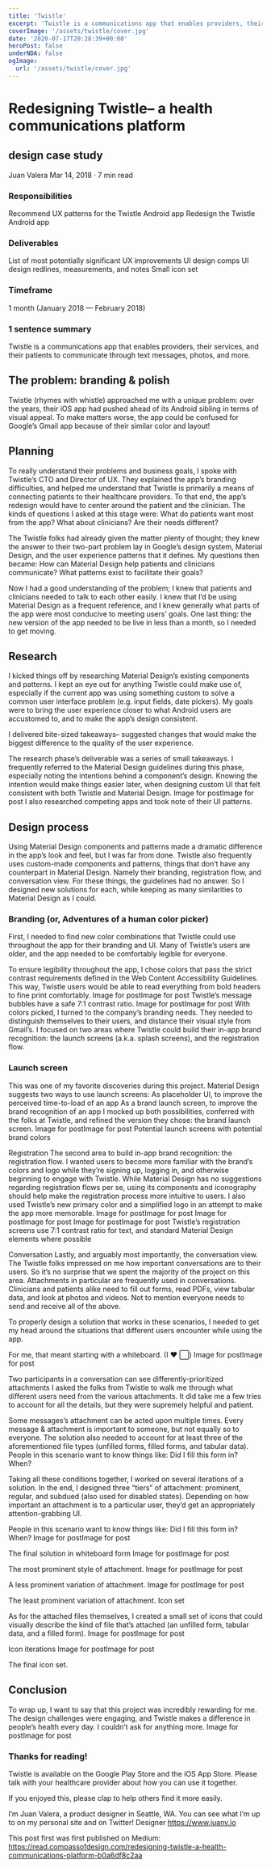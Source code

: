 ```yaml
---
title: 'Twistle'
excerpt: 'Twistle is a communications app that enables providers, their services, and their patients to communicate through text messages, photos, and more.'
coverImage: '/assets/twistle/cover.jpg'
date: '2020-07-17T20:28:39+00:00'
heroPost: false
underNDA: false
ogImage:
  url: '/assets/twistle/cover.jpg'
---
```


# Redesigning Twistle– a health communications platform
## design case study

Juan Valera
Mar 14, 2018 · 7 min read





### Responsibilities
Recommend UX patterns for the Twistle Android app
Redesign the Twistle Android app

### Deliverables
List of most potentially significant UX improvements
UI design comps
UI design redlines, measurements, and notes
Small icon set

### Timeframe
1 month (January 2018 — February 2018)

### 1 sentence summary
Twistle is a communications app that enables providers, their services, and their patients to communicate through text messages, photos, and more.

## The problem: branding & polish
Twistle (rhymes with whistle) approached me with a unique problem: over the years, their iOS app had pushed ahead of its Android sibling in terms of visual appeal. To make matters worse, the app could be confused for Google’s Gmail app because of their similar color and layout!

## Planning
To really understand their problems and business goals, I spoke with Twistle’s CTO and Director of UX. They explained the app’s branding difficulties, and helped me understand that Twistle is primarily a means of connecting patients to their healthcare providers.
To that end, the app’s redesign would have to center around the patient and the clinician. The kinds of questions I asked at this stage were: What do patients want most from the app? What about clinicians? Are their needs different?

The Twistle folks had already given the matter plenty of thought; they knew the answer to their two-part problem lay in Google’s design system, Material Design, and the user experience patterns that it defines. My questions then became: How can Material Design help patients and clinicians communicate? What patterns exist to facilitate their goals?

Now I had a good understanding of the problem; I knew that patients and clinicians needed to talk to each other easily. I knew that I’d be using Material Design as a frequent reference, and I knew generally what parts of the app were most conducive to meeting users’ goals.
One last thing: the new version of the app needed to be live in less than a month, so I needed to get moving.

## Research
I kicked things off by researching Material Design’s existing components and patterns. I kept an eye out for anything Twistle could make use of, especially if the current app was using something custom to solve a common user interface problem (e.g. input fields, date pickers). My goals were to bring the user experience closer to what Android users are accustomed to, and to make the app’s design consistent.

<!-- Image for postImage for post -->

I delivered bite-sized takeaways– suggested changes that would make the biggest difference to the quality of the user experience.

<!-- Image for postImage for post -->

The research phase’s deliverable was a series of small takeaways.
I frequently referred to the Material Design guidelines during this phase, especially noting the intentions behind a component’s design. Knowing the intention would make things easier later, when designing custom UI that felt consistent with both Twistle and Material Design.
Image for postImage for post
I also researched competing apps and took note of their UI patterns.

## Design process
Using Material Design components and patterns made a dramatic difference in the app’s look and feel, but I was far from done. Twistle also frequently uses custom-made components and patterns, things that don’t have any counterpart in Material Design. Namely their branding, registration flow, and conversation view.
For these things, the guidelines had no answer. So I designed new solutions for each, while keeping as many similarities to Material Design as I could.

### Branding (or, Adventures of a human color picker)
First, I needed to find new color combinations that Twistle could use throughout the app for their branding and UI. Many of Twistle’s users are older, and the app needed to be comfortably legible for everyone.

To ensure legibility throughout the app, I chose colors that pass the strict contrast requirements defined in the Web Content Accessibility Guidelines. This way, Twistle users would be able to read everything from bold headers to fine print comfortably.
Image for postImage for post
Twistle’s message bubbles have a safe 7:1 contrast ratio.
Image for postImage for post
With colors picked, I turned to the company’s branding needs. They needed to distinguish themselves to their users, and distance their visual style from Gmail’s. I focused on two areas where Twistle could build their in-app brand recognition: the launch screens (a.k.a. splash screens), and the registration flow.

### Launch screen
This was one of my favorite discoveries during this project. Material Design suggests two ways to use launch screens:
As placeholder UI, to improve the perceived time-to-load of an app
As a brand launch screen, to improve the brand recognition of an app
I mocked up both possibilities, conferred with the folks at Twistle, and refined the version they chose: the brand launch screen.
Image for postImage for post
Potential launch screens with potential brand colors

Registration
The second area to build in-app brand recognition: the registration flow. I wanted users to become more familiar with the brand’s colors and logo while they’re signing up, logging in, and otherwise beginning to engage with Twistle.
While Material Design has no suggestions regarding registration flows per se, using its components and iconography should help make the registration process more intuitive to users. 
I also used Twistle’s new primary color and a simplified logo in an attempt to make the app more memorable.
Image for postImage for post
Image for postImage for post
Image for postImage for post
Twistle’s registration screens use 7:1 contrast ratio for text, and standard Material Design elements where possible

Conversation
Lastly, and arguably most importantly, the conversation view. The Twistle folks impressed on me how important conversations are to their users. So it’s no surprise that we spent the majority of the project on this area.
Attachments in particular are frequently used in conversations. Clinicians and patients alike need to fill out forms, read PDFs, view tabular data, and look at photos and videos. Not to mention everyone needs to send and receive all of the above.

To properly design a solution that works in these scenarios, I needed to get my head around the situations that different users encounter while using the app.

For me, that meant starting with a whiteboard. (I ❤ ⬜)
Image for postImage for post

Two participants in a conversation can see differently-prioritized attachments
I asked the folks from Twistle to walk me through what different users need from the various attachments. It did take me a few tries to account for all the details, but they were supremely helpful and patient.

Some messages’s attachment can be acted upon multiple times. Every message & attachment is important to someone, but not equally so to everyone. The solution also needed to account for at least three of the aforementioned file types (unfilled forms, filled forms, and tabular data). People in this scenario want to know things like: Did I fill this form in? When?

Taking all these conditions together, I worked on several iterations of a solution. In the end, I designed three “tiers” of attachment: prominent, regular, and subdued (also used for disabled states). Depending on how important an attachment is to a particular user, they’d get an appropriately attention-grabbing UI.

People in this scenario want to know things like: Did I fill this form in? When?
Image for postImage for post

The final solution in whiteboard form
Image for postImage for post

The most prominent style of attachment.
Image for postImage for post

A less prominent variation of attachment.
Image for postImage for post

The least prominent variation of attachment.
Icon set

As for the attached files themselves, I created a small set of icons that could visually describe the kind of file that’s attached (an unfilled form, tabular data, and a filled form).
Image for postImage for post

Icon iterations
Image for postImage for post

The final icon set.

## Conclusion
To wrap up, I want to say that this project was incredibly rewarding for me. The design challenges were engaging, and Twistle makes a difference in people’s health every day. I couldn’t ask for anything more.
Image for postImage for post

### Thanks for reading!
Twistle is available on the Google Play Store and the iOS App Store. Please talk with your healthcare provider about how you can use it together.

If you enjoyed this, please clap to help others find it more easily.

I’m Juan Valera, a product designer in Seattle, WA. You can see what I’m up to on my personal site and on Twitter! Designer https://www.juanv.io

This post first was first published on Medium: https://read.compassofdesign.com/redesigning-twistle-a-health-communications-platform-b0a6df8c2aa